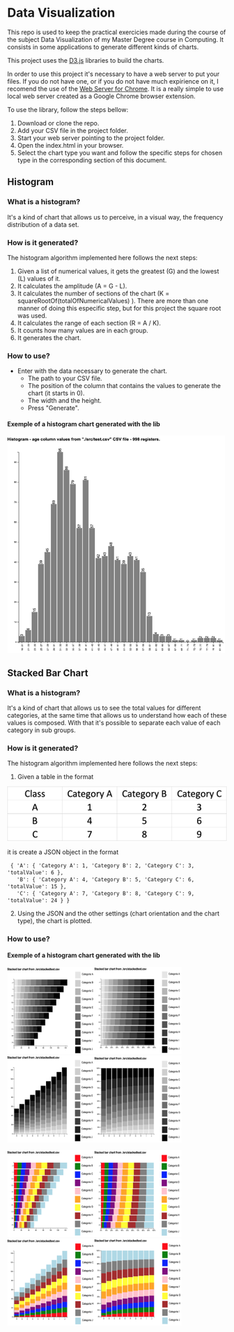 # Data Visualization

This repo is used to keep the practical exercicies made during the course of the subject Data Visualization of my Master Degree course in Computing. It consists in some applications to generate different kinds of charts. 

This project uses the [D3.js](https://d3js.org) libraries to build the charts.

In order to use this project it's necessary to have a web server to put your files. If you do not have one, or if you do not have much expirience on it, I recomend the use of the [Web Server for Chrome](https://chrome.google.com/webstore/detail/web-server-for-chrome/ofhbbkphhbklhfoeikjpcbhemlocgigb). It is a really simple to use local web server created as a Google Chrome browser extension. 

To use the library, follow the steps bellow: 

1. Download or clone the repo. 
2. Add your CSV file in the project folder.
3. Start your web server pointing to the project folder.
3. Open the index.html in your browser.
4. Select the chart type you want and follow the specific steps for chosen type in the corresponding section of this document.

## Histogram

### What is a histogram? 

It's a kind of chart that allows us to perceive, in a visual way, the frequency distribution of a data set.

### How is it generated?

The histogram algorithm implemented here follows the next steps:

1. Given a list of numerical values, it gets the greatest (G) and the lowest (L) values of it.
2. It calculates the amplitude (A = G - L).
3. It calculates the number of sections of the chart (K = squareRootOf(totalOfNumericalValues) ). There are more than one manner of doing this especific step, but for this project the square root was used. 
4. It calculates the range of each section (R = A / K).
5. It counts how many values are in each group.
6. It generates the chart. 

### How to use? 

 -  Enter with the data necessary to generate the chart.
     - The path to your CSV file.
     - The position of the column that contains the values to generate the chart (it starts in 0).
     - The width and the height.
     - Press "Generate".
    
#### Exemple of a histogram chart generated with the lib

<img src="readme-images/histogram1.png" alt="Image of a histogram chart generated with this lib." width="500px" height="500px"/>

## Stacked Bar Chart

### What is a histogram? 

It's a kind of chart that allows us to see the total values for different categories, at the same time that allows us to understand how each of these values is composed. With that it's possible to separate each value of each category in sub groups.

### How is it generated?

The histogram algorithm implemented here follows the next steps:

1. Given a table in the format

![Stacked bar chart data table exemplo.](readme-images/stackedbar_chart_example.png)

   it is create a JSON object in the format

 ```
  { 'A': { 'Category A': 1, 'Category B': 2, 'Category C': 3, 'totalValue': 6 },
    'B': { 'Category A': 4, 'Category B': 5, 'Category C': 6, 'totalValue': 15 },
    'C': { 'Category A': 7, 'Category B': 8, 'Category C': 9, 'totalValue': 24 } }
 ```  
 
 2. Using the JSON and the other settings (chart orientation and the chart type), the chart is plotted.


### How to use? 

    
#### Exemple of a histogram chart generated with the lib

<img src="readme-images/stackedbar1.png" alt="Image of a stacked bar chart generated with this lib." width="200px" height="200px"/><img src="readme-images/stackedbar2.png" alt="Image of a stacked bar chart generated with this lib." width="200px" height="200px"/><img src="readme-images/stackedbar3.png" alt="Image of a stacked bar chart generated with this lib." width="200px" height="200px"/><img src="readme-images/stackedbar4.png" alt="Image of a stacked bar chart generated with this lib." width="200px" height="200px"/>

<img src="readme-images/stackedbar5.png" alt="Image of a stacked bar chart generated with this lib." width="200px" height="200px"/><img src="readme-images/stackedbar6.png" alt="Image of a stacked bar chart generated with this lib." width="200px" height="200px"/><img src="readme-images/stackedbar7.png" alt="Image of a stacked bar chart generated with this lib." width="200px" height="200px"/><img src="readme-images/stackedbar8.png" alt="Image of a stacked bar chart generated with this lib." width="200px" height="200px"/>
